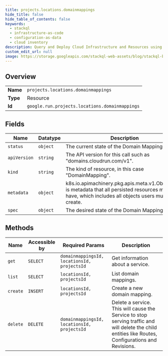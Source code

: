 ```yaml
---
title: projects.locations.domainmappings
hide_title: false
hide_table_of_contents: false
keywords:
  - stackql
  - infrastructure-as-code
  - configuration-as-data
  - cloud inventory
description: Query and Deploy Cloud Infrastructure and Resources using SQL
custom_edit_url: null
image: https://storage.googleapis.com/stackql-web-assets/blog/stackql-blog-post-featured-image.png
---
```

  
    

## Overview
<table><tbody>
<tr><td><b>Name</b></td><td><code>projects.locations.domainmappings</code></td></tr>
<tr><td><b>Type</b></td><td>Resource</td></tr>
<tr><td><b>Id</b></td><td><code>google.run.projects.locations.domainmappings</code></td></tr>
</tbody></table>

## Fields
| Name | Datatype | Description |
| ---- | -------- | ----------- |
| `status` | `object` | The current state of the Domain Mapping. |
| `apiVersion` | `string` | The API version for this call such as "domains.cloudrun.com/v1". |
| `kind` | `string` | The kind of resource, in this case "DomainMapping". |
| `metadata` | `object` | k8s.io.apimachinery.pkg.apis.meta.v1.ObjectMeta is metadata that all persisted resources must have, which includes all objects users must create. |
| `spec` | `object` | The desired state of the Domain Mapping. |
## Methods
| Name | Accessible by | Required Params | Description |
| ---- | ------------- | --------------- | ----------- |
| `get` | `SELECT` | `domainmappingsId, locationsId, projectsId` | Get information about a service. |
| `list` | `SELECT` | `locationsId, projectsId` | List domain mappings. |
| `create` | `INSERT` | `locationsId, projectsId` | Create a new domain mapping. |
| `delete` | `DELETE` | `domainmappingsId, locationsId, projectsId` | Delete a service. This will cause the Service to stop serving traffic and will delete the child entities like Routes, Configurations and Revisions. |
